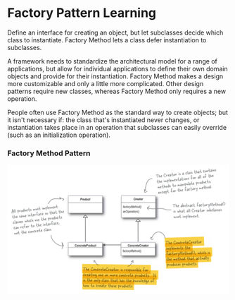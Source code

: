 # Factory Pattern Learning
Define an interface for creating an object, but let subclasses decide which class to instantiate. Factory Method lets a class defer instantiation to subclasses.

A framework needs to standardize the architectural model for a range of applications, but allow for individual applications to define their own domain objects and provide for their instantiation.
Factory Method makes a design more customizable and only a little more complicated. Other design patterns require new classes, whereas Factory Method only requires a new operation.

People often use Factory Method as the standard way to create objects; but it isn't necessary if: the class that's instantiated never changes, or instantiation takes place in an operation that subclasses can easily override (such as an initialization operation).

### Factory Method Pattern
![alt text](https://github.com/abrakitlaw/factory-pattern-learning/blob/master/Screenshot%202019-08-20%20at%2001.08.50.png)
